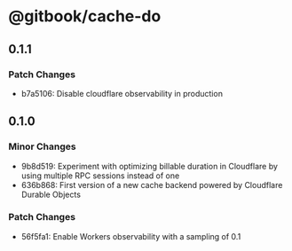 # @gitbook/cache-do

## 0.1.1

### Patch Changes

* b7a5106: Disable cloudflare observability in production

## 0.1.0

### Minor Changes

* 9b8d519: Experiment with optimizing billable duration in Cloudflare by using multiple RPC sessions instead of one
* 636b868: First version of a new cache backend powered by Cloudflare Durable Objects

### Patch Changes

* 56f5fa1: Enable Workers observability with a sampling of 0.1
